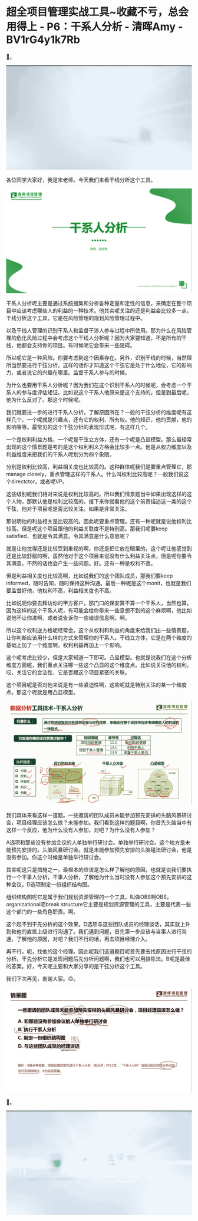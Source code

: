 # 超全项目管理实战工具~收藏不亏，总会用得上 - P6：干系人分析 - 清晖Amy - BV1rG4y1k7Rb

🎼。

![](img/a426271c49b21166849f2e7e4bc842ca_1.png)

各位同学大家好，我是宋老师。今天我们来看干线分析这个工具。

![](img/a426271c49b21166849f2e7e4bc842ca_3.png)

干系人分析呢主要是通过系统搜集和分析各种定量和定性的信息，来确定在整个项目中应该考虑哪些人的利益的一种技术。他其实呢关注的还是利益会比较多一点。干线分析这个工具，它是在风险管理的规划风险管理过程中。

以及干线人管理的识别干系人和监督干涉人参与过程中所使用。那为什么在风险管理的危化风险过程中会考虑这个干线人分析呢？因为大家要知道，不是所有的干线，他都会支持你的项目。有时候呢它会带来一些阻碍。

所以呢它是一种风险。你要考虑到这个因素存在。另外，识别干线的时候，当然理所当然要进行干弦分析。这样的话你才知道这个干弦它是处于什么地位，它的影响力，或者说它的兴趣在哪里。监督干系人参与的时候。

为什么也要用干系人分析呢？因为我们在这个识别干系人的时候呢，会考虑一个干系人的参与度评估矩证。比如说这个干系人他原来是这个支持的。但是到最后呢，他为什么反对了。那这个时候呢。

我们就要进一步的进行干系人分析，了解原因所在？一般的干弦分析的维度呢有这样几个，一个呢就是兴趣点，还有它的权利、所有权。他的知识，他的贡献，他的影响等等。最常见的这个干弦分析的表现形式呢，有这样几个。

一个是权利利益方格，一个呢是干弦立方体，还有一个呢是凸显模型。那么最经常出现的这个情景题是考的是这个权利利义方格会比较多一点。他是从权力维度以及利益维度来把我们的干系人呢划分为四个象限。

分别是权利比较高，利益相关度也比较高的。这种群体呢我们是要重点管理它，那manage closely，重点管理这样的干系人。什么叫权利比较高呢？一般我们说这个directctor。或者呢VP。

这些级别呢我们相对来说是权利比较高的。所以我们情景题当中如果出现这样的这个人物，那默认他是权利比较高的。接下来你就看他的这个前景描述这一类的这个干弦，他对于项目呢是否比较关注。如果是非常关注。

那说明他的利益相关是比较高的。因此呢要重点管理。还有一种呢就是说他权利比较高。但是呢这个项目跟他的利益关联度不是特别高。那我们呢要keep satisfied，也就是令其满意。令其满意是什么意思呢？

就是让他觉得还是比较受到重视的啊，你还是把它放在眼里的，这个呢让他感觉到还是比较舒服的啊，虽然他对于这个项目来说没有什么利益关注点，但是呢你要令其满意，不然的话也会产生一些问题。好。还有一种是权利不高。

但是利益相关度也比较高啊，比如说我们的这个团队成员，那我们要keep informed，随时告知，随时保持这种沟通。最后一种呢是这个monit，也就是我们要监督好他，他权利不高，利益相关度也不高。

比如说呃你要去拜访你的甲方客户，那门口的保安算不算一个干系人，当然也算。因为这样的这个干系人呢，有可能会给你带来一些意想不到的这个麻烦啊，他比如说他不让你进啊，或者说告诉你一些错误信息啊。啊。

所以这个权利逆方格呢经常会。这个从权利和利益的角度来给我们出一些情景题，让你判断应该用什么样的方式来管理你的干系人。干线立方体，它是在两个维度的基础上加了一个维度啊，权利利益再加上一个影响。

这个呢考虑比较少，但是大家知道一下即可。凸显模型。也就是说我们在这个分析维度方面呢，我们重点关注哪一些这个凸显的这个维度点。比如说关注他的权利，哎，关注它的合法性，它是否跟这个项目紧密的关联。

这个项目呢是否对他来说是有一些紧迫性啊，这些呢就是特别关注的某一个维度点。那这个呢就是用凸显模型。

![](img/a426271c49b21166849f2e7e4bc842ca_5.png)

我们具体来看这样一道题。一些邀请的团队成员未能参加预先安排的头脑风暴研讨会，项目经理应该怎么做？未能参加。我们看到这样的题目啊，你首先头脑当中有这样一个反应，他为什么没有人参加，对吧？为什么没有人参加？

A选项和那些没有参加会议的人单独举行研讨会。单独举行研讨会。这个地方是未能预先安排的。头脑风暴研讨会。就是未能参加预先安排的头脑碰法研讨会，他是没有参加。你这个时候是单独举行研讨会。

其实呢这只是措施之一，最根本的应该是怎么样了解他的原因，也就是说我们要执行一个干事人分析，干事人分析，了解他为什么当时没有人参加这个预先安排的这种会议。D选项制定一份组织结构图。

组织结构图呢它是属于我们规划资源管理的一个工具，叫做OBS啊OBS。organizational呃break structure它主要是规划资源管理的工具，主要是代表一些这个部门的一些角色职责。啊。

这个起不到干先分析的这个效果。D选项与这些团队成员的经理谈话，其实就上升到和他的直属上级进行沟通了。我们遇到问题，首先第一步应该与当事人进行沟通，了解他的原因，对吧？我们不行的话，再去项目经理介入。

再不行，呃，找他的这个经理。因此呢我们这道题目呢首先要去找原因进行干弦的分析。干先分析它是发现问题后先分析问题啊，我们也可以用排除法。B呢是最佳的答案。好，今天呢主要和大家分享的是干弦分析这个工具。

我们下次再见，谢谢大家。😊。

![](img/a426271c49b21166849f2e7e4bc842ca_7.png)

🎼。

![](img/a426271c49b21166849f2e7e4bc842ca_9.png)